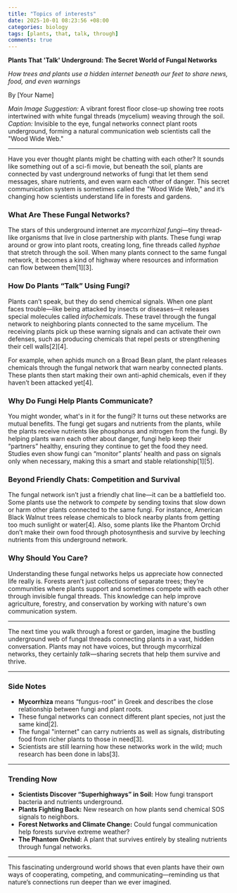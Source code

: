```yaml
---
title: "Topics of interests"
date: 2025-10-01 08:23:56 +08:00
categories: biology
tags: [plants, that, talk, through]
comments: true
---
```


**Plants That 'Talk' Underground: The Secret World of Fungal Networks**

*How trees and plants use a hidden internet beneath our feet to share news, food, and even warnings*

By [Your Name]

*Main Image Suggestion:* A vibrant forest floor close-up showing tree roots intertwined with white fungal threads (mycelium) weaving through the soil.  
*Caption:* Invisible to the eye, fungal networks connect plant roots underground, forming a natural communication web scientists call the "Wood Wide Web."

---

Have you ever thought plants might be chatting with each other? It sounds like something out of a sci-fi movie, but beneath the soil, plants are connected by vast underground networks of fungi that let them send messages, share nutrients, and even warn each other of danger. This secret communication system is sometimes called the "Wood Wide Web," and it’s changing how scientists understand life in forests and gardens.

### What Are These Fungal Networks?

The stars of this underground internet are *mycorrhizal fungi*—tiny thread-like organisms that live in close partnership with plants. These fungi wrap around or grow into plant roots, creating long, fine threads called *hyphae* that stretch through the soil. When many plants connect to the same fungal network, it becomes a kind of highway where resources and information can flow between them[1][3].

### How Do Plants “Talk” Using Fungi?

Plants can’t speak, but they do send chemical signals. When one plant faces trouble—like being attacked by insects or diseases—it releases special molecules called *infochemicals*. These travel through the fungal network to neighboring plants connected to the same mycelium. The receiving plants pick up these warning signals and can activate their own defenses, such as producing chemicals that repel pests or strengthening their cell walls[2][4].

For example, when aphids munch on a Broad Bean plant, the plant releases chemicals through the fungal network that warn nearby connected plants. These plants then start making their own anti-aphid chemicals, even if they haven’t been attacked yet[4].

### Why Do Fungi Help Plants Communicate?

You might wonder, what's in it for the fungi? It turns out these networks are mutual benefits. The fungi get sugars and nutrients from the plants, while the plants receive nutrients like phosphorus and nitrogen from the fungi. By helping plants warn each other about danger, fungi help keep their “partners” healthy, ensuring they continue to get the food they need. Studies even show fungi can “monitor” plants’ health and pass on signals only when necessary, making this a smart and stable relationship[1][5].

### Beyond Friendly Chats: Competition and Survival

The fungal network isn’t just a friendly chat line—it can be a battlefield too. Some plants use the network to *compete* by sending toxins that slow down or harm other plants connected to the same fungi. For instance, American Black Walnut trees release chemicals to block nearby plants from getting too much sunlight or water[4]. Also, some plants like the Phantom Orchid don’t make their own food through photosynthesis and survive by leeching nutrients from this underground network.

### Why Should You Care?

Understanding these fungal networks helps us appreciate how connected life really is. Forests aren’t just collections of separate trees; they’re communities where plants support and sometimes compete with each other through invisible fungal threads. This knowledge can help improve agriculture, forestry, and conservation by working with nature's own communication system.

---

The next time you walk through a forest or garden, imagine the bustling underground web of fungal threads connecting plants in a vast, hidden conversation. Plants may not have voices, but through mycorrhizal networks, they certainly *talk*—sharing secrets that help them survive and thrive.

---

### Side Notes

- **Mycorrhiza** means “fungus-root” in Greek and describes the close relationship between fungi and plant roots.  
- These fungal networks can connect different plant species, not just the same kind[2].  
- The fungal "internet" can carry nutrients as well as signals, distributing food from richer plants to those in need[3].  
- Scientists are still learning how these networks work in the wild; much research has been done in labs[3].  

---

### Trending Now

- **Scientists Discover “Superhighways” in Soil:** How fungi transport bacteria and nutrients underground.  
- **Plants Fighting Back:** New research on how plants send chemical SOS signals to neighbors.  
- **Forest Networks and Climate Change:** Could fungal communication help forests survive extreme weather?  
- **The Phantom Orchid:** A plant that survives entirely by stealing nutrients through fungal networks.  

---

This fascinating underground world shows that even plants have their own ways of cooperating, competing, and communicating—reminding us that nature’s connections run deeper than we ever imagined.
